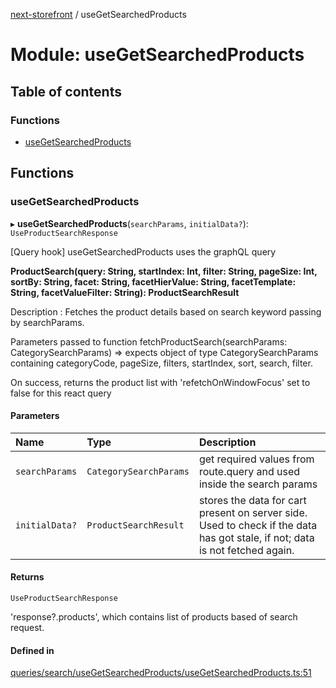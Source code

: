 [next-storefront](../README.md) / useGetSearchedProducts

# Module: useGetSearchedProducts

## Table of contents

### Functions

- [useGetSearchedProducts](useGetSearchedProducts.md#usegetsearchedproducts)

## Functions

### useGetSearchedProducts

▸ **useGetSearchedProducts**(`searchParams`, `initialData?`): `UseProductSearchResponse`

[Query hook] useGetSearchedProducts uses the graphQL query

<b>ProductSearch(query: String, startIndex: Int, filter: String, pageSize: Int, sortBy: String, facet: String, facetHierValue: String, facetTemplate: String, facetValueFilter: String): ProductSearchResult</b>

Description : Fetches the product details based on search keyword passing by searchParams.

Parameters passed to function fetchProductSearch(searchParams: CategorySearchParams) => expects object of type CategorySearchParams containing categoryCode, pageSize, filters, startIndex, sort, search, filter.

On success, returns the product list with 'refetchOnWindowFocus' set to false for this react query

#### Parameters

| Name           | Type                   | Description                                                                                                                  |
| :------------- | :--------------------- | :--------------------------------------------------------------------------------------------------------------------------- |
| `searchParams` | `CategorySearchParams` | get required values from route.query and used inside the search params                                                       |
| `initialData?` | `ProductSearchResult`  | stores the data for cart present on server side. Used to check if the data has got stale, if not; data is not fetched again. |

#### Returns

`UseProductSearchResponse`

'response?.products', which contains list of products based of search request.

#### Defined in

[queries/search/useGetSearchedProducts/useGetSearchedProducts.ts:51](https://github.com/KiboSoftware/nextjs-storefront/blob/474c22ea/hooks/queries/search/useGetSearchedProducts/useGetSearchedProducts.ts#L51)
